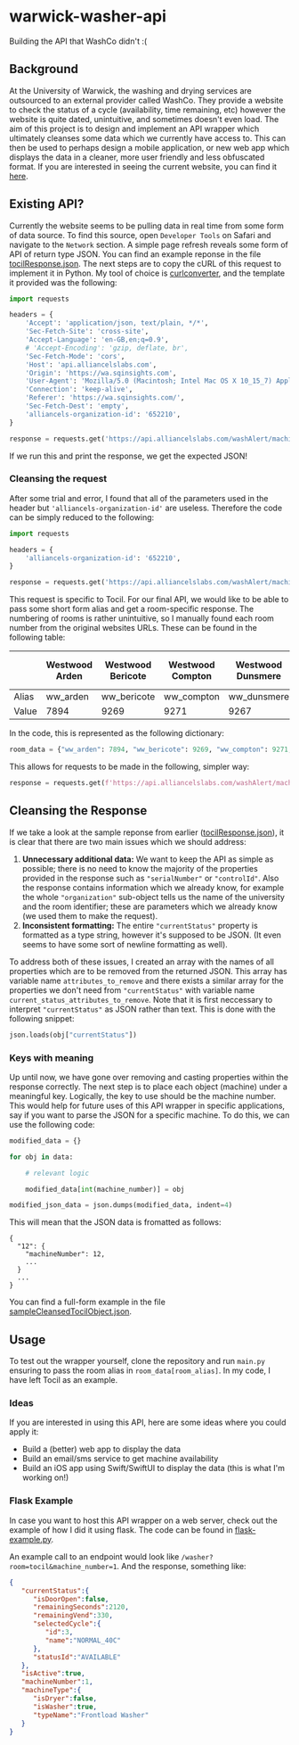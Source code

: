 # warwick-washer-api
Building the API that WashCo didn't :(

## Background
At the University of Warwick, the washing and drying services are outsourced to an external provider called WashCo. They provide a website to check the status of a cycle (availability, time remaining, etc) however the website is quite dated, unintuitive, and sometimes doesn't even load. The aim of this project is to design and implement an API wrapper which ultimately cleanses some data which we currently have access to. This can then be used to perhaps design a mobile application, or new web app which displays the data in a cleaner, more user friendly and less obfuscated format. If you are interested in seeing the current website, you can find it [here](https://www.washpoint.uk/location/university-of-warwick/).

## Existing API?
Currently the website seems to be pulling data in real time from some form of data source. To find this source, open `Developer Tools` on Safari and navigate to the `Network` section. A simple page refresh reveals some form of API of return type JSON. You can find an example reponse in the file [tocilResponse.json](/json/tocilResponse.json). The next steps are to copy the cURL of this request to implement it in Python. My tool of choice is [curlconverter](https://curlconverter.com/python/), and the template it provided was the following:
```python
import requests

headers = {
    'Accept': 'application/json, text/plain, */*',
    'Sec-Fetch-Site': 'cross-site',
    'Accept-Language': 'en-GB,en;q=0.9',
    # 'Accept-Encoding': 'gzip, deflate, br',
    'Sec-Fetch-Mode': 'cors',
    'Host': 'api.alliancelslabs.com',
    'Origin': 'https://wa.sqinsights.com',
    'User-Agent': 'Mozilla/5.0 (Macintosh; Intel Mac OS X 10_15_7) AppleWebKit/605.1.15 (KHTML, like Gecko) Version/17.4.1 Safari/605.1.15',
    'Connection': 'keep-alive',
    'Referer': 'https://wa.sqinsights.com/',
    'Sec-Fetch-Dest': 'empty',
    'alliancels-organization-id': '652210',
}

response = requests.get('https://api.alliancelslabs.com/washAlert/machines/7907', headers=headers)
```
If we run this and print the response, we get the expected JSON!

### Cleansing the request
After some trial and error, I found that all of the parameters used in the header but `'alliancels-organization-id'` are useless. Therefore the code can be simply reduced to the following:
```python
import requests

headers = {
    'alliancels-organization-id': '652210',
}

response = requests.get('https://api.alliancelslabs.com/washAlert/machines/7907', headers=headers)
```

This request is specific to Tocil. For our final API, we would like to be able to pass some short form alias and get a room-specific response. The numbering of rooms is rather unintuitive, so I manually found each room number from the original websites URLs. These can be found in the following table:

|                        | Westwood Arden | Westwood Bericote | Westwood Compton | Westwood Dunsmere | Westwood Emscote | Westwood Feldon | Westwood Gosford | Westwood Hampton | Westwood Kinghtcote | Westwood Loxley | Arthur Vick 1 | Arthur Vick 2 | Arthur Vick 3 | Benefactors 1 | Benefactors 2 | Bluebell 1 | Bluebell 2 | Bluebell 3 | Bluebell 4 | Claycroft 1 | Claycroft 2 | Claycroft 3 | Cryfield Village | Heronbank East | Heronbank West | International House | Jack Martin 3 | Lakeside 1 | Lakeside 4 | Sherbourne 1 | Sherbourne 5 | Sherbourne 7 | Tocil |
|------------------------|----------------|-------------------|------------------|-------------------|------------------|-----------------|------------------|------------------|---------------------|-----------------|---------------|---------------|---------------|---------------|---------------|------------|------------|------------|------------|-------------|-------------|-------------|-----------------|----------------|----------------|---------------------|---------------|------------|------------|--------------|--------------|--------------|-------|
| Alias                  | ww_arden       | ww_bericote       | ww_compton       | ww_dunsmere       | ww_emscote       | ww_feldon       | ww_gosford       | ww_hampton       | ww_kinghtcote       | ww_loxley       | av_1          | av_2          | av_3          | bf_1          | bf_2          | bb_1       | bb_2       | bb_3       | bb_4       | cc_1        | cc_2        | cc_3        | cryfield          | hb_east        | hb_west        | int_house           | jm_3          | ls_1       | ls_4       | sb_1         | sb_5         | sb_7         | tocil |
| Value                  | 7894           | 9269              | 9271             | 9267              | 9268             | 7896            | 9270             | 9276             | 9275                | 9273            | 9274          | 9272          | 9354          | 7900          | 7901          | 7903       | 9373       | 7904       | 7905       | 7908        | 7895        | 9353        | 9351             | 7899           | 9352           | 7902                | 7906          | 7897       | 7898       | 5982         | 5981         | 5983         | 7907  |

In the code, this is represented as the following dictionary:
```python
room_data = {"ww_arden": 7894, "ww_bericote": 9269, "ww_compton": 9271, "ww_dunsmere": 9267, "ww_emscote": 9268, "ww_feldon": 7896, "ww_gosford": 9270, "ww_hampton": 9276, "ww_kinghtcote": 9275, "ww_loxley": 9273, "av_1": 9274, "av_2": 9272, "av_3": 9354, "bf_1": 7900, "bf_2": 7901, "bb_1": 7903, "bb_2": 9373, "bb_3": 7904, "bb_4": 7905, "cc_1": 7908, "cc_2": 7895, "cc_3": 9353, "cryfield": 9351, "hb_east": 7899, "hb_west": 9352, "int_house": 7902, "jm_3": 7906, "ls_1": 7897, "ls_4": 7898, "sb_1": 5982, "sb_5": 5981, "sb_7": 5983, "tocil": 7907}
```
This allows for requests to be made in the following, simpler way:
```python
response = requests.get(f'https://api.alliancelslabs.com/washAlert/machines/{room_data[key]}', headers=headers)
```

## Cleansing the Response
If we take a look at the sample reponse from earlier ([tocilResponse.json](/json/tocilResponse.json)), it is clear that there are two main issues which we should address:
1. __Unnecessary additional data:__ We want to keep the API as simple as possible; there is no need to know the majority of the properties provided in the response such as `"serialNumber"` or `"controlId"`. Also the response contains information which we already know, for example the whole `"organization"` sub-object tells us the name of the university and the room identifier; these are parameters which we already know (we used them to make the request).
2. __Inconsistent formatting:__ The entire `"currentStatus"` property is formatted as a type string, however it's supposed to be JSON. (It even seems to have some sort of newline formatting as well).

To address both of these issues, I created an array with the names of all properties which are to be removed from the returned JSON. This array has variable name `attributes_to_remove` and there exists a similar array for the properties we don't need from `"currentStatus"` with variable name `current_status_attributes_to_remove`. Note that it is first neccessary to interpret `"currentStatus"` as JSON rather than text. This is done with the following snippet:
```python
json.loads(obj["currentStatus"])
```

### Keys with meaning
Up until now, we have gone over removing and casting properties within the response correctly. The next step is to place each object (machine) under a meaningful key. Logically, the key to use should be the machine number. This would help for future uses of this API wrapper in specific applications, say if you want to parse the JSON for a specific machine. To do this, we can use the following code:
```python
modified_data = {}

for obj in data:

    # relevant logic

    modified_data[int(machine_number)] = obj

modified_json_data = json.dumps(modified_data, indent=4)
```

This will mean that the JSON data is fromatted as follows:
```
{
  "12": {
    "machineNumber": 12,
    ...
  }
  ...
}
```
You can find a full-form example in the file [sampleCleansedTocilObject.json](/json/sampleCleansedTocilObject.json).

## Usage
To test out the wrapper yourself, clone the repository and run `main.py` ensuring to pass the room alias in `room_data[room_alias]`. In my code, I have left Tocil as an example.

### Ideas
If you are interested in using this API, here are some ideas where you could apply it:
- Build a (better) web app to display the data
- Build an email/sms service to get machine availability
- Build an iOS app using Swift/SwiftUI to display the data (this is what I'm working on!)

### Flask Example
In case you want to host this API wrapper on a web server, check out the example of how I did it using flask. The code can be found in [flask-example.py](/flask-example.py).

An example call to an endpoint would look like `/washer?room=tocil&machine_number=1`. And the response, something like:
```JSON
{
   "currentStatus":{
      "isDoorOpen":false,
      "remainingSeconds":2120,
      "remainingVend":330,
      "selectedCycle":{
         "id":3,
         "name":"NORMAL_40C"
      },
      "statusId":"AVAILABLE"
   },
   "isActive":true,
   "machineNumber":1,
   "machineType":{
      "isDryer":false,
      "isWasher":true,
      "typeName":"Frontload Washer"
   }
}
```
